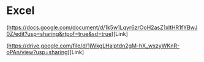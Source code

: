 # Excel
(https://docs.google.com/document/d/1k5w1Lqyr6zrOoH2asZ1xltHR1fYBwJ0Z/edit?usp=sharing&rtpof=true&sd=true)[Link]

(https://drive.google.com/file/d/1jWkgLHalptdn2gM-hX_wxzyWKnR-oPAn/view?usp=sharing)[Link]
